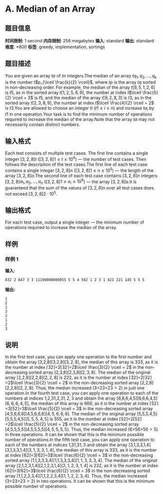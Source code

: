 # A. Median of an Array

## 题目信息

**时间限制**: 1 second
**内存限制**: 256 megabytes
**输入**: standard
**输出**: standard
**难度**: *800
**标签**: greedy, implementation, sortings

## 题目描述

You are given an array $t$$a$ of $t$$n$ integers.The median of an array $t$$q_1, q_2, \ldots, q_k$ is the number $t$$p_{\lceil \frac{k}{2} \rceil}$, where $t$$p$ is the array $t$$q$ sorted in non-decreasing order. For example, the median of the array $t$$[9, 5, 1, 2, 6]$ is $t$$5$, as in the sorted array $t$$[1, 2, 5, 6, 9]$, the number at index $t$$\lceil \frac{5}{2} \rceil = 3$ is $t$$5$, and the median of the array $t$$[9, 2, 8, 3]$ is $t$$3$, as in the sorted array $t$$[2, 3, 8, 9]$, the number at index $t$$\lceil \frac{4}{2} \rceil = 2$ is $t$$3$.You are allowed to choose an integer $t$$i$ ($t$$1 \le i \le n$) and increase $t$$a_i$ by $t$$1$ in one operation.Your task is to find the minimum number of operations required to increase the median of the array.Note that the array $t$$a$ may not necessarily contain distinct numbers.

## 输入格式

Each test consists of multiple test cases. The first line contains a single integer $[3, 2, 8]$$t$ ($[3, 2, 8]$$1 \le t \le 10^4$) — the number of test cases. Then follows the description of the test cases.The first line of each test case contains a single integer $[3, 2, 8]$$n$ ($[3, 2, 8]$$1 \le n \le 10^5$) — the length of the array $[3, 2, 8]$$a$.The second line of each test case contains $[3, 2, 8]$$n$ integers $[3, 2, 8]$$a_1, a_2, \ldots, a_n$ ($[3, 2, 8]$$1 \le a_i \le 10^9$) — the array $[3, 2, 8]$$a$.It is guaranteed that the sum of the values of $[3, 2, 8]$$n$ over all test cases does not exceed $[3, 2, 8]$$2 \cdot 10^5$.

## 输出格式

For each test case, output a single integer — the minimum number of operations required to increase the median of the array.

## 样例

### 样例 1

**输入:**
```
832 2 847 3 3 11100000000055 5 5 4 562 1 2 3 1 421 221 145 5 5 5
```

**输出:**
```
1
2
1
3
2
1
2
3
```

## 说明

In the first test case, you can apply one operation to the first number and obtain the array [3,2,8][3,2,8]$[3, 2, 8]$, the median of this array is 33$3$, as it is the number at index ⌈32⌉=2⌈32⌉=2$\lceil \frac{3}{2} \rceil = 2$ in the non-decreasing sorted array [2,3,8][2,3,8]$[2, 3, 8]$. The median of the original array [2,2,8][2,2,8]$[2, 2, 8]$ is 22$2$, as it is the number at index ⌈32⌉=2⌈32⌉=2$\lceil \frac{3}{2} \rceil = 2$ in the non-decreasing sorted array [2,2,8][2,2,8]$[2, 2, 8]$. Thus, the median increased (3>23>2$3 > 2$) in just one operation.In the fourth test case, you can apply one operation to each of the numbers at indices 1,2,31,2,3$1, 2, 3$ and obtain the array [6,6,6,4,5][6,6,6,4,5]$[6, 6, 6, 4, 5]$, the median of this array is 66$6$, as it is the number at index ⌈52⌉=3⌈52⌉=3$\lceil \frac{5}{2} \rceil = 3$ in the non-decreasing sorted array [4,5,6,6,6][4,5,6,6,6]$[4, 5, 6, 6, 6]$. The median of the original array [5,5,5,4,5][5,5,5,4,5]$[5, 5, 5, 4, 5]$ is 55$5$, as it is the number at index ⌈52⌉=2⌈52⌉=2$\lceil \frac{5}{2} \rceil = 2$ in the non-decreasing sorted array [4,5,5,5,5][4,5,5,5,5]$[4, 5, 5, 5, 5]$. Thus, the median increased (6>56>5$6 > 5$) in three operations. It can be shown that this is the minimum possible number of operations.In the fifth test case, you can apply one operation to each of the numbers at indices 1,31,3$1, 3$ and obtain the array [3,1,3,3,1,4][3,1,3,3,1,4]$[3, 1, 3, 3, 1, 4]$, the median of this array is 33$3$, as it is the number at index ⌈62⌉=3⌈62⌉=3$\lceil \frac{6}{2} \rceil = 3$ in the non-decreasing sorted array [1,1,3,3,3,4][1,1,3,3,3,4]$[1, 1, 3, 3, 3, 4]$. The median of the original array [2,1,2,3,1,4][2,1,2,3,1,4]$[2, 1, 2, 3, 1, 4]$ is 22$2$, as it is the number at index ⌈62⌉=3⌈62⌉=3$\lceil \frac{6}{2} \rceil = 3$ in the non-decreasing sorted array [1,1,2,2,3,4][1,1,2,2,3,4]$[1, 1, 2, 2, 3, 4]$. Thus, the median increased (3>23>2$3 > 2$) in two operations. It can be shown that this is the minimum possible number of operations.
